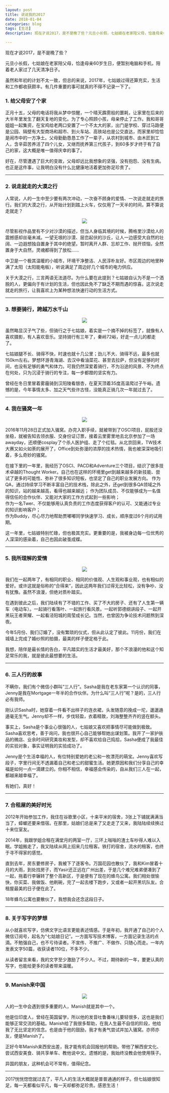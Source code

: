 ```yaml
---
layout: post
title: 说说我的2017
date: 2018-01-04
categories: blog
tags: [生活]
description: 现在才说2017，是不是晚了些？元旦小长假，七姑娘在老家陪父母，恰逢母亲60岁生日，便暂别电脑和手机，陪着老人家过了几天清净日子。虽然和年初的计划不太一致，但总的来说，2017年，七姑娘过得还算充实，生活和工作都收获颇丰。有几件重要的事可就真的不得不记录一下了。

---
```

现在才说2017，是不是晚了些？

元旦小长假，七姑娘在老家陪父母，恰逢母亲60岁生日，便暂别电脑和手机，陪着老人家过了几天清净日子。

虽然和年初的计划不太一致，但总的来说，2017年，七姑娘过得还算充实，生活和工作都收获颇丰。有几件重要的事可就真的不得不记录一下了。

### 1. 给父母安了个家
正月十五，父母的电话将我从梦中惊醒，一个晴天霹雳般的噩耗，让家里在后来的大半年里发生了翻天复地的变化。为了专心照顾小孩，母亲停止了工作。我和哥哥姐姐一起集资，在宝鸡给老两口安置了一个不太大的家，出门是学校、穿过马路便是公园、隔壁有大型商场和超市、到火车站、高铁站也是公交直达，而家里却恰恰是闹市中的一方净土。父母勤勤恳恳工作了一辈子，从农村到城市、由木匠到工人，含辛茹苦养活了四个儿女，又继而抚养第三代孩子，到60多岁才终于有了自己的家，这大概是唯一值得庆幸的事了。

好在，尽管遭遇了巨大的变故，父母却远比我想象的坚强，没有抱怨、没有生病。也正是这件事，让我明白没有什么比健康地活着更加弥足珍贵了。

---

### 2. 说走就走的大漠之行

人常说，人的一生中至少要有两次冲动，一次奋不顾身的爱情、一次说走就走的旅行。我们的大漠之行，从开始计划到踏上火车，仅仅用了一天半的时间，算不算说走就走？

<center>
    <p><img src="{{site.baseurl }}/img/my2017/image-002.jpeg" align="center"></p>
</center>

尽管影视作品里有不少对沙漠的描述，但当人身临其境的时候，腾格里沙漠给人的震撼感却丝毫未减。一望无垠的沙漠、层峦起伏的沙丘，让人一边感受大自然的壮阔、一边遐想独自置身于其中的绝望。暂时离开人群、忘却工作、抛开烦恼，全然置身于大自然，灵魂都得到了放松……

中卫是一个极其温暖的小城市，环境干净整洁、人民淳朴友好。市区周边的地里种满了太阳（太阳能电板），听说满足了周边好几个城市的电力供应。

关于大漠之行，三言两语无法道尽。为什么要在此提到？七姑娘自认为不是一个洒脱的人，更偏向于有计划的生活，但也因此免不了缺乏不期而遇的惊喜。这次说走就走的旅行，让我喜欢上为某种想法快速行动的生活方式。

---

### 3. 想要骑行，跨越万水千山
<center>
    <p><img src="{{site.baseurl }}/img/my2017/image-003.jpeg" align="center"></p>
</center>
虽然略显汉子气了些，但骑行之于七姑娘，着实是一个摘不掉的标签了，就像有人喜欢摄影，有人喜欢音乐。坚持骑行有三年了，秦岭72峪，好走一点儿的都走了。

七姑娘腿不长、骑得不快，时速也就十几公里；劲儿不大、骑得不远，最多也就150km左右。梦想环游青海湖、去汉中看油菜花、甚至去拉萨，但没有足够的时间，也没有足够的勇气和体力。可我仍然深爱着骑行，不为沿途的风景、不为终点在何处，只为沉浸于骑行的专注，每一步都蹬的坚实有力。

曾经在冬日里冒着雾霾骑到汉阳陵看银杏，在夏天顶着35度高温爬过子午峪。遗憾的是，今年事情太多、加之天气些许古怪，没能真正骑几次一年就过去了。

---

### 4. 我在骚窝一年
<center>
    <p><img src="{{site.baseurl }}/img/my2017/image-004.jpeg" align="center"></p>
</center>
2016年11月28日正式加入骚窝。办完入职手续，就被带到了OSCI项目，屁股还没坐稳，就被告知去领衣服、交身份证订票，接着云里雾里地去北京参加了一场awayday，还顺便cosplay了个杀人医护组、走了个红毯。从北京回来，TW技术大赛又如火如荼的展开了，Office到处弥漫的浓厚的技术热情，我也被深深地吸引着，多么奇妙的骚窝。

在接下里的一年里，我经历了OSCI、PACD和Adventure三个项目，结识了很多技术卓越的Thought Worker。自己也在这样的环境里get到越来越多的新技能、尝试了更多的可能性、弥补了很多知识短板，也坚定了自己的职业发展方向。
作为QA，通过持续学习不断丰富自己的技术栈，除此之外，还get到很多QA领域之外的知识，站的越来越高，看得也越来越远；
作为团队成员、不仅能够成为一名值得信任的合作伙伴、又能对大家的工作方式起到一些影响；    
作为一名Twer、不仅能够用认真负责的工作态度获得客户的认可、又能通过专业的知识影响客户；    
作为Buddy，尽心尽力地帮助贾嘟嘟同学快速学习、成长，顺序度过6个月的试用期。

这一年里，七姑娘特别忙碌，但也极其充实。更重要的是，我被身边每一位优秀的人深深的感染着，自己也因此破茧成蝶。

---

### 5. 我所理解的爱情
<center>
    <p><img src="{{site.baseurl }}/img/my2017/image-005.jpeg" align="center"></p>
</center>
我们在一起两年了，有相同的职业、相同的价值观、人生观和事业观，也有相似的爱好。或许这就是俗称的“合得来”，因此这两年我们过得无比轻松，没有争吵、没有犹豫。虽然不浪漫，但绝对质朴踏实。

在遇到彼此之后，我们陆续有了不错的工作、买了不大的房子、还有了人生第一辆车（电动车）。一起骑行看落叶、一起旅行看风景。一起听郭德纲讲段子、一起开黑玩王者荣耀、一起看泾阳城的周莹成长记。当然，也曾因为争论技术问题熬到深夜。

今年5月份、我们订婚了，没有繁琐的仪式，但从此认定了彼此。11月份，我们在城墙上完成了婚纱照的拍摄，最美的样子便定格于此。

我想，陪伴是最长情的告白，平凡踏实的生活才最美好，那个不浪漫的他和这个知足常乐的我，就是彼此最想要的生活。

---

### 6. 三人行的故事

不瞒你，我们有个微信小群叫“三人行”。Sasha是我在老东家第一个认识的同事，Jenny是我在Mortgage一年半的合作伙伴。为什么叫“三人行”呢？是的，三人行必有我师。

刚认识Sasha时，她穿着一件看不出样子的连衣裙，头发随意的挽成一坨，邋邋遢遢毫无生气。Jenny却不一样，步伐轻盈，衣着精致，刘海整整齐齐的竖在额头。

事实上，Sasha是个事业心很强的人，七姑娘又喜欢把事情尽可能做到极致。Sasha喜欢思考，善于询问，我也很开心自己能够帮她出谋划策。我开了一家护肤品的微店、业余时间研究美妆和发型，却不喜欢给自己捣拾，Sasha便成了我最佳的实验对象，事实证明我的实验成功了。

Jenny是个生活幸福的人，有位特别爱她的老公和一枚漂亮的萌宝。Jenny喜欢写段子，字里行间无不透漏着自己和老公的甜蜜生活。她更原因和我们分享自己的幸福是如何一点一滴建立的。你相不相信，幸福感会传染的，自从我们三人在一起，都越来越幸福了。

有她们，真好！

---

### 7. 合租屋的美好时光

2012年开始参加工作，我住在谷歌里小区，十来平米的宿舍，3张上下铺就满满当当了，蟑螂还要来借宿。在那里，姑娘们总是来了又走走了又来，我陆陆续续换过十来位室友。

2014年，我跟学姐合租在满堂月的两室一厅，三环上嗡嗡的渣土车吵得人难以入眠。学姐搬走了，我又陆续从网上招来几位租客。铁打的宿舍，流水的租客，也终于寻不得家的感觉。

直到去年，房东要修房子，我被下了逐客令。万国花园也散伙了，我和Kim冒着十月的大雨，到处找房子，而Yasir还正远在广州出差，于是几个难兄难弟便凑到了一起，拖着行李辗转了整个高新区，于是便有了现在的蜂鸟公寓。我们相处很愉快，你买菜、我做饭、他刷碗，完了一起去楼下跑步，又或者一起开黑坑队友。合租屋最美的日子便在此了。

18年蜂鸟公寓也要散伙了，我想我会还念这段日子。

---

### 8. 关于写字的梦想

从小就喜欢写字，仿佛文字比语言更能表述情感。于是年初，我开通了自己的个人微信订阅号，起名为“七姑娘日记”。一方面写写技术博客，一方面记录生活的点滴。不勉强自己，也不亏待读者。不宣传、不推广、不做作、只随心而走。一年内发表文字50篇，收获读者110位，不多不少。

从读者留言来看，我的文字至少激励了不少人。不过，期待新的一年，要更认真的写字，也能给更多的读者带来温暖。

---

### 9. Manish来中国

<center>
    <p><img src="{{site.baseurl }}/img/my2017/image-006.jpeg" align="center"></p>
</center>

人的一生中会遇到很多重要的人，Manish就是其中一个。

他是位印度人，曾经在英国留学，所以他的发音吐鲁番味儿要轻很多，这也是我们能够正常交流的基础。Manish给了我很多帮助，在我人生最不自信的阶段，他给我了无比坚定的信念。也是由于他的鼓励，我才有勇气尝试并加入骚窝。亦师亦友，便是Manish了。

正好今年Manish来西安出差，我才能有机会回报他的帮助。带他了解西安文化、尝试西安美食、骑共享单车、教他说中文。遗憾的是，我始终没教会他使用筷子。

异国的朋友，这种机会可不常有，值得纪念。

---

2017恍恍惚惚就过去了，平凡人的生活大概就是普普通通的样子。但七姑娘很知足，每一天都看似平凡，每一天却都弥足珍贵。感恩生活！













